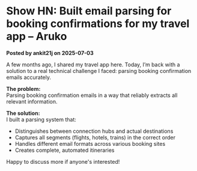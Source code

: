 # Show HN: Built email parsing for booking confirmations for my travel app – Aruko

**Posted by ankit21j on 2025-07-03**

A few months ago, I shared my travel app here. Today, I’m back with a solution to a real technical challenge I faced: parsing booking confirmation emails accurately.

**The problem:**  
Parsing booking confirmation emails in a way that reliably extracts all relevant information.

**The solution:**  
I built a parsing system that:

- Distinguishes between connection hubs and actual destinations  
- Captures all segments (flights, hotels, trains) in the correct order  
- Handles different email formats across various booking sites  
- Creates complete, automated itineraries  

Happy to discuss more if anyone's interested!